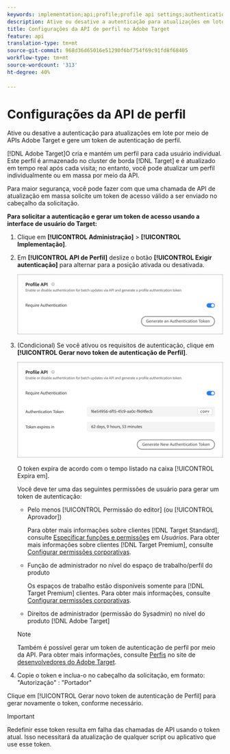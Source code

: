 ```yaml
---
keywords: implementation;api;profile;profile api settings;authentication token
description: Ative ou desative a autenticação para atualizações em lote por meio de APIs Adobe Target e gere um token de autenticação de perfil.
title: Configurações da API de perfil no Adobe Target
feature: api
translation-type: tm+mt
source-git-commit: 968d36d65016e51290f6bf754f69c91fd8f68405
workflow-type: tm+mt
source-wordcount: '313'
ht-degree: 40%

---
```



# Configurações da API de perfil

Ative ou desative a autenticação para atualizações em lote por meio de APIs Adobe Target e gere um token de autenticação de perfil.

[!DNL Adobe Target]O cria e mantém um perfil para cada usuário individual. Este perfil é armazenado no cluster de borda [!DNL Target] e é atualizado em tempo real após cada visita; no entanto, você pode atualizar um perfil individualmente ou em massa por meio da API.

Para maior segurança, você pode fazer com que uma chamada de API de atualização em massa solicite um token de acesso válido a ser enviado no cabeçalho da solicitação.

**Para solicitar a autenticação e gerar um token de acesso usando a interface de usuário do Target:**

1. Clique em **[!UICONTROL Administração]** > **[!UICONTROL Implementação]**.
1. Em **[!UICONTROL API de Perfil]** deslize o botão **[!UICONTROL Exigir autenticação]** para alternar para a posição ativada ou desativada.

   ![](assets/profile_api_settings.png)

1. (Condicional) Se você ativou os requisitos de autenticação, clique em **[!UICONTROL Gerar novo token de autenticação de Perfil]**.

   ![](assets/profile_api_settings_2.png)

   O token expira de acordo com o tempo listado na caixa [!UICONTROL Expira em].

   Você deve ter uma das seguintes permissões de usuário para gerar um token de autenticação:

   * Pelo menos [!UICONTROL Permissão do editor] (ou [!UICONTROL Aprovador])

      Para obter mais informações sobre clientes [!DNL Target Standard], consulte [Especificar funções e permissões](/help/administrating-target/c-user-management/c-user-management/user-management.md#roles-permissions) em *Usuários*. Para obter mais informações sobre clientes [!DNL Target Premium], consulte [Configurar permissões corporativas](/help/administrating-target/c-user-management/property-channel/properties-overview.md).

   * Função de administrador no nível do espaço de trabalho/perfil do produto

      Os espaços de trabalho estão disponíveis somente para [!DNL Target Premium] clientes. Para obter mais informações, consulte [Configurar permissões corporativas](/help/administrating-target/c-user-management/property-channel/properties-overview.md).

   * Direitos de administrador (permissão do Sysadmin) no nível do produto [!DNL Adobe Target]
   >[!NOTE]
   >
   >Também é possível gerar um token de autenticação de perfil por meio da API. Para obter mais informações, consulte [Perfis](https://developers.adobetarget.com/api/#profiles) no site de [desenvolvedores do Adobe Target](https://developers.adobetarget.com/).

1. Copie o token e inclua-o no cabeçalho da solicitação, em formato: &quot;Autorização&quot; : &quot;Portador&quot;

Clique em [!UICONTROL Gerar novo token de autenticação de Perfil] para gerar novamente o token, conforme necessário.

>[!IMPORTANT]
>
>Redefinir esse token resulta em falha das chamadas de API usando o token atual. Isso necessitará da atualização de qualquer script ou aplicativo que use esse token.
